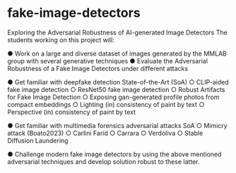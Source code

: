 # fake-image-detectors


Exploring the Adversarial Robustness of AI-generated
Image Detectors
The students working on this project will:

● Work on a large and diverse dataset of images generated by the MMLAB group with several generative techniques
● Evaluate the Adversarial Robustness of a Fake Image Detectors under different attacks

● Get familiar with deepfake detection State-of-the-Art (SoA)
○ CLIP-aided fake image detection
○ ResNet50 fake image detection
○ Robust Artifacts for Fake Image Detection
○ Exposing gan-generated profile photos from compact embeddings
○ Lighting (in) consistency of paint by text
○ Perspective (in) consistency of paint by text

● Get familiar with multimedia forensics adversarial attacks SoA
○ Mimicry attack (Boato2023)
○ Carlini Farid
○ Carrara
○ Verdoliva
○ Stable Diffusion Laundering

● Challenge modern fake image detectors by using the above mentioned adversarial
techniques and develop solution robust to these latter.
